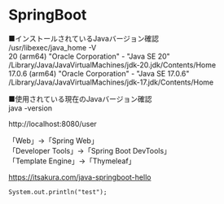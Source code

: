 # SpringBoot<br>

■インストールされているJavaバージョン確認<br>
/usr/libexec/java_home -V<br>
20 (arm64) "Oracle Corporation" - "Java SE 20" /Library/Java/JavaVirtualMachines/jdk-20.jdk/Contents/Home<br>
17.0.6 (arm64) "Oracle Corporation" - "Java SE 17.0.6" /Library/Java/JavaVirtualMachines/jdk-17.jdk/Contents/Home<br>

■使用されている現在のJavaバージョン確認<br>
java -version<br>

http://localhost:8080/user<br>

「Web」→「Spring Web」<br>
「Developer Tools」→「Spring Boot DevTools」<br>
「Template Engine」→「Thymeleaf」<br>

https://itsakura.com/java-springboot-hello<br>

```
System.out.println("test");
```